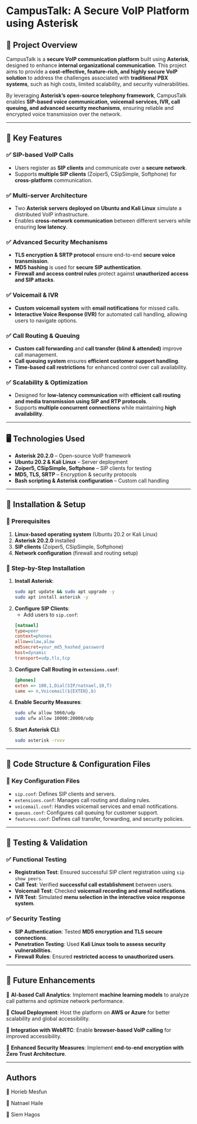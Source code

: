 # CampusTalk: A Secure VoIP Platform using Asterisk

## 🚀 Project Overview
CampusTalk is a **secure VoIP communication platform** built using **Asterisk**, designed to enhance **internal organizational communication**. This project aims to provide a **cost-effective, feature-rich, and highly secure VoIP solution** to address the challenges associated with **traditional PBX systems**, such as high costs, limited scalability, and security vulnerabilities.

By leveraging **Asterisk’s open-source telephony framework**, CampusTalk enables **SIP-based voice communication, voicemail services, IVR, call queuing, and advanced security mechanisms**, ensuring reliable and encrypted voice transmission over the network.

---

## 🔧 Key Features
### ✅ SIP-based VoIP Calls
- Users register as **SIP clients** and communicate over a **secure network**.
- Supports **multiple SIP clients** (Zoiper5, CSipSimple, Softphone) for **cross-platform** communication.

### ✅ Multi-server Architecture
- Two **Asterisk servers deployed on Ubuntu and Kali Linux** simulate a distributed VoIP infrastructure.
- Enables **cross-network communication** between different servers while ensuring **low latency**.

### ✅ Advanced Security Mechanisms
- **TLS encryption & SRTP protocol** ensure end-to-end **secure voice transmission**.
- **MD5 hashing** is used for **secure SIP authentication**.
- **Firewall and access control rules** protect against **unauthorized access and SIP attacks**.

### ✅ Voicemail & IVR
- **Custom voicemail system** with **email notifications** for missed calls.
- **Interactive Voice Response (IVR)** for automated call handling, allowing users to navigate options.

### ✅ Call Routing & Queuing
- **Custom call forwarding** and **call transfer (blind & attended)** improve call management.
- **Call queuing system** ensures **efficient customer support handling**.
- **Time-based call restrictions** for enhanced control over call availability.

### ✅ Scalability & Optimization
- Designed for **low-latency communication** with **efficient call routing and media transmission using SIP and RTP protocols**.
- Supports **multiple concurrent connections** while maintaining **high availability**.

---

## 🖥️ Technologies Used
- **Asterisk 20.2.0** – Open-source VoIP framework
- **Ubuntu 20.2 & Kali Linux** – Server deployment
- **Zoiper5, CSipSimple, Softphone** – SIP clients for testing
- **MD5, TLS, SRTP** – Encryption & security protocols
- **Bash scripting & Asterisk configuration** – Custom call handling

---

## 📌 Installation & Setup
### 🔹 Prerequisites
1. **Linux-based operating system** (Ubuntu 20.2 or Kali Linux)
2. **Asterisk 20.2.0** installed
3. **SIP clients** (Zoiper5, CSipSimple, Softphone)
4. **Network configuration** (firewall and routing setup)

### 🔹 Step-by-Step Installation
1. **Install Asterisk**:
   ```bash
   sudo apt update && sudo apt upgrade -y
   sudo apt install asterisk -y
   ```
2. **Configure SIP Clients**:
   - Add users to `sip.conf`:
   ```ini
   [natnael]
   type=peer
   context=phones
   allow=ulaw,alaw
   md5secret=your_md5_hashed_password
   host=dynamic
   transport=udp,tls,tcp
   ```
3. **Configure Call Routing in `extensions.conf`**:
   ```ini
   [phones]
   exten => 100,1,Dial(SIP/natnael,10,T)
   same => n,Voicemail(${EXTEN},b)
   ```
4. **Enable Security Measures**:
   ```bash
   sudo ufw allow 5060/udp
   sudo ufw allow 10000:20000/udp
   ```
5. **Start Asterisk CLI**:
   ```bash
   sudo asterisk -rvvv
   ```

---

## 📌 Code Structure & Configuration Files
### 📂 **Key Configuration Files**
- `sip.conf`: Defines SIP clients and servers.
- `extensions.conf`: Manages call routing and dialing rules.
- `voicemail.conf`: Handles voicemail services and email notifications.
- `queues.conf`: Configures call queuing for customer support.
- `features.conf`: Defines call transfer, forwarding, and security policies.

---

## 📌 Testing & Validation
### ✅ Functional Testing
- **Registration Test**: Ensured successful SIP client registration using `sip show peers`.
- **Call Test**: Verified **successful call establishment** between users.
- **Voicemail Test**: Checked **voicemail recording and email notifications**.
- **IVR Test**: Simulated **menu selection in the interactive voice response system**.

### ✅ Security Testing
- **SIP Authentication**: Tested **MD5 encryption and TLS secure connections**.
- **Penetration Testing**: Used **Kali Linux tools to assess security vulnerabilities**.
- **Firewall Rules**: Ensured **restricted access to unauthorized users**.

---

## 📌 Future Enhancements
🔹 **AI-based Call Analytics**: Implement **machine learning models** to analyze call patterns and optimize network performance.

🔹 **Cloud Deployment**: Host the platform on **AWS or Azure** for better scalability and global accessibility.

🔹 **Integration with WebRTC**: Enable **browser-based VoIP calling** for improved accessibility.

🔹 **Enhanced Security Measures**: Implement **end-to-end encryption with Zero Trust Architecture**.

---

## Authors
📌  Horieb Mesfun

📌  Natnael Haile

📌  Siem Hagos
